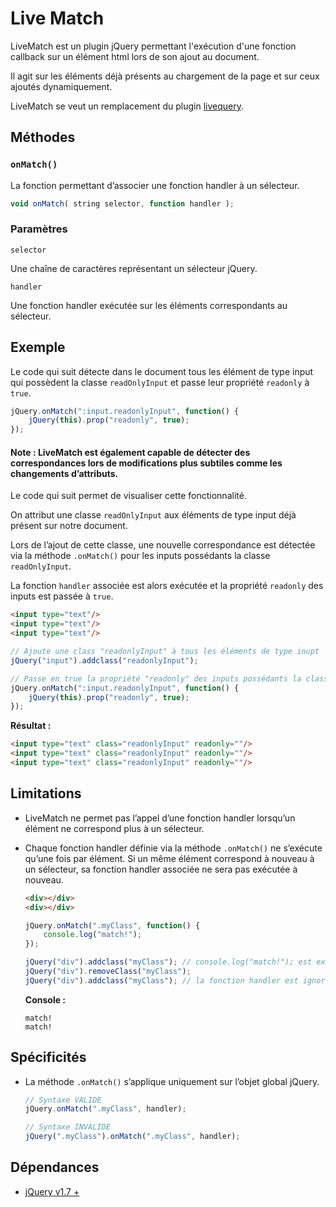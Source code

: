 # Live Match

LiveMatch est un plugin jQuery permettant l'exécution d'une fonction callback sur un élément html lors de son ajout au document.

Il agit sur les éléments déjà présents au chargement de la page et sur ceux ajoutés dynamiquement. 

LiveMatch se veut un remplacement du plugin [livequery](https://plugins.jquery.com/livequery).


## Méthodes

### `onMatch()`

La fonction permettant d’associer une fonction handler à un sélecteur.

```jsx
void onMatch( string selector, function handler );
```

### Paramètres

`selector`

Une chaîne de caractères représentant un sélecteur jQuery. 

`handler`

Une fonction handler exécutée sur les éléments correspondants au sélecteur.


## Exemple

Le code qui suit détecte dans le document tous les élément de type input qui possèdent la classe `readOnlyInput` et passe leur propriété `readonly` à `true`.

```jsx
jQuery.onMatch(":input.readonlyInput", function() {
    jQuery(this).prop("readonly", true);
});
```

#### Note : LiveMatch est également capable de détecter des correspondances lors de modifications plus subtiles comme les changements d’attributs.

Le code qui suit permet de visualiser cette fonctionnalité. 

On attribut une classe `readOnlyInput` aux éléments de type input déjà présent sur notre document. 

Lors de l’ajout de cette classe, une nouvelle correspondance est détectée via la méthode `.onMatch()` pour les inputs possédants la classe `readOnlyInput`.

La fonction `handler` associée est alors exécutée et la propriété `readonly` des inputs est passée à `true`.

```html
<input type="text"/>
<input type="text"/>
<input type="text"/>
```

```jsx
// Ajoute une class "readonlyInput" à tous les éléments de type inupt
jQuery("input").addclass("readonlyInput");

// Passe en true la propriété "readonly" des inputs possédants la classe "readonlyInput"
jQuery.onMatch(":input.readonlyInput", function() {
    jQuery(this).prop("readonly", true);
});
```

**Résultat :**

```html
<input type="text" class="readonlyInput" readonly=""/>
<input type="text" class="readonlyInput" readonly=""/>
<input type="text" class="readonlyInput" readonly=""/>
```

## Limitations

- LiveMatch ne permet pas l’appel d’une fonction handler lorsqu’un élément ne correspond plus à un sélecteur.

- Chaque fonction handler définie via la méthode `.onMatch()` ne s’exécute qu’une fois par élément.
Si un même élément correspond à nouveau à un sélecteur, sa fonction handler associée ne sera pas exécutée à nouveau.

    ```html
    <div></div>
    <div></div>
    ```

    ```jsx
    jQuery.onMatch(".myClass", function() {
        console.log("match!");
    });
    
    jQuery("div").addclass("myClass"); // console.log("match!"); est exécuté 2 fois
    jQuery("div").removeClass("myClass");
    jQuery("div").addclass("myClass"); // la fonction handler est ignorée
    ```

    **Console :**
    
    ```
    match!
    match!
    ```

## Spécificités

- La méthode `.onMatch()` s’applique uniquement sur l’objet global jQuery.

    ```jsx
    // Syntaxe VALIDE
    jQuery.onMatch(".myClass", handler);
    
    // Syntaxe INVALIDE
    jQuery(".myClass").onMatch(".myClass", handler);
    ```

## **Dépendances**

- [jQuery v1.7 +](https://releases.jquery.com/jquery/)
